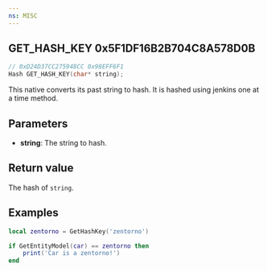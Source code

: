 ```yaml
---
ns: MISC
---
```

## GET_HASH_KEY 0x5F1DF16B2B704C8A578D0B

```c
// 0xD24D37CC275948CC 0x98EFF6F1
Hash GET_HASH_KEY(char* string);
```

This native converts its past string to hash. It is hashed using jenkins one at a time method.

## Parameters
* **string**: The string to hash.

## Return value
The hash of `string`.

## Examples
```lua
local zentorno = GetHashKey('zentorno')

if GetEntityModel(car) == zentorno then
    print('Car is a zentorno!')
end
```
